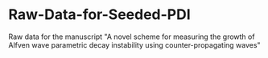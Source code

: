 # Raw-Data-for-Seeded-PDI
Raw data for the manuscript "A novel scheme for measuring the growth of Alfven wave parametric decay instability using counter-propagating waves"
